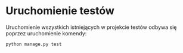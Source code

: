 # Uruchomienie testów
Uruchomienie wszystkich istniejących w projekcie testów odbywa się poprzez uruchomienie komendy:
```
python manage.py test
```